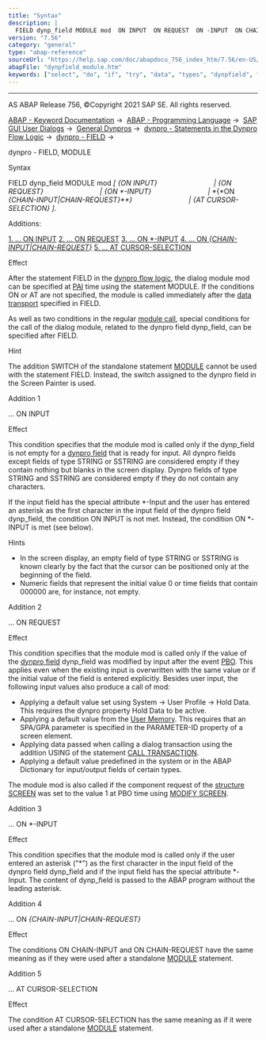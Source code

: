 ```yaml
---
title: "Syntax"
description: |
  FIELD dynp_field MODULE mod  ON INPUT  ON REQUEST  ON -INPUT  ON CHAIN-INPUTCHAIN-REQUEST  AT CURSOR-SELECTION . Additions: 1. ... ON INPUT(#!ABAP_ADDITION_1@1@) 2. ... ON REQUEST(#!ABAP_ADDITION_2@2@) 3. ... ON -INPUT(#!ABAP_A
version: "7.56"
category: "general"
type: "abap-reference"
sourceUrl: "https://help.sap.com/doc/abapdocu_756_index_htm/7.56/en-US/dynpfield_module.htm"
abapFile: "dynpfield_module.htm"
keywords: ["select", "do", "if", "try", "data", "types", "dynpfield", "module"]
---
```


* * *

AS ABAP Release 756, ©Copyright 2021 SAP SE. All rights reserved.

[ABAP - Keyword Documentation](https://help.sap.com/doc/abapdocu_756_index_htm/7.56/en-US/abenabap.htm) →  [ABAP - Programming Language](https://help.sap.com/doc/abapdocu_756_index_htm/7.56/en-US/abenabap_reference.htm) →  [SAP GUI User Dialogs](https://help.sap.com/doc/abapdocu_756_index_htm/7.56/en-US/abenabap_screens.htm) →  [General Dynpros](https://help.sap.com/doc/abapdocu_756_index_htm/7.56/en-US/abenabap_dynpros.htm) →  [dynpro - Statements in the Dynpro Flow Logic](https://help.sap.com/doc/abapdocu_756_index_htm/7.56/en-US/abenabap_dynpros_dynpro_statements.htm) →  [dynpro - FIELD](https://help.sap.com/doc/abapdocu_756_index_htm/7.56/en-US/dynpfield.htm) → 

dynpro - FIELD, MODULE

Syntax

FIELD dynp\_field MODULE mod *\[* *{*ON INPUT*}*
                            *|* *{*ON REQUEST*}*
                            *|* *{*ON \*-INPUT*}*
                            *|* *{*ON *{*CHAIN-INPUT*|*CHAIN-REQUEST*}**}*
                            *|* *{*AT CURSOR-SELECTION*}* *\]*.

Additions:

[1\. ... ON INPUT](#!ABAP_ADDITION_1@1@)
[2\. ... ON REQUEST](#!ABAP_ADDITION_2@2@)
[3\. ... ON \*-INPUT](#!ABAP_ADDITION_3@3@)
[4\. ... ON *{*CHAIN-INPUT*|*CHAIN-REQUEST*}*](#!ABAP_ADDITION_4@4@)
[5\. ... AT CURSOR-SELECTION](#!ABAP_ADDITION_5@5@)

Effect

After the statement FIELD in the [dynpro flow logic](https://help.sap.com/doc/abapdocu_756_index_htm/7.56/en-US/abendynpro_flow_logic_glosry.htm "Glossary Entry"), the dialog module mod can be specified at [PAI](https://help.sap.com/doc/abapdocu_756_index_htm/7.56/en-US/abenpai_glosry.htm "Glossary Entry") time using the statement MODULE. If the conditions ON or AT are not specified, the module is called immediately after the [data transport](https://help.sap.com/doc/abapdocu_756_index_htm/7.56/en-US/abendynp_field_data_transport.htm) specified in FIELD.

As well as two conditions in the regular [module call](https://help.sap.com/doc/abapdocu_756_index_htm/7.56/en-US/dynpmodule.htm), special conditions for the call of the dialog module, related to the dynpro field dynp\_field, can be specified after FIELD.

Hint

The addition SWITCH of the standalone statement [MODULE](https://help.sap.com/doc/abapdocu_756_index_htm/7.56/en-US/dynpmodule.htm) cannot be used with the statement FIELD. Instead, the switch assigned to the dynpro field in the Screen Painter is used.

Addition 1   

... ON INPUT

Effect

This condition specifies that the module mod is called only if the dynp\_field is not empty for a [dynpro field](https://help.sap.com/doc/abapdocu_756_index_htm/7.56/en-US/abendynpro_field_glosry.htm "Glossary Entry") that is ready for input. All dynpro fields except fields of type STRING or SSTRING are considered empty if they contain nothing but blanks in the screen display. Dynpro fields of type STRING and SSTRING are considered empty if they do not contain any characters.

If the input field has the special attribute \*-Input and the user has entered an asterisk as the first character in the input field of the dynpro field dynp\_field, the condition ON INPUT is not met. Instead, the condition ON \*-INPUT is met (see below).

Hints

-   In the screen display, an empty field of type STRING or SSTRING is known clearly by the fact that the cursor can be positioned only at the beginning of the field.
-   Numeric fields that represent the initial value 0 or time fields that contain 000000 are, for instance, not empty.

Addition 2   

... ON REQUEST

Effect

This condition specifies that the module mod is called only if the value of the [dynpro field](https://help.sap.com/doc/abapdocu_756_index_htm/7.56/en-US/abendynpro_field_glosry.htm "Glossary Entry") dynp\_field was modified by input after the event [PBO](https://help.sap.com/doc/abapdocu_756_index_htm/7.56/en-US/abenpbo_glosry.htm "Glossary Entry"). This applies even when the existing input is overwritten with the same value or if the initial value of the field is entered explicitly. Besides user input, the following input values also produce a call of mod:

-   Applying a default value set using System → User Profile → Hold Data. This requires the dynpro property Hold Data to be active.
-   Applying a default value from the [User Memory](https://help.sap.com/doc/abapdocu_756_index_htm/7.56/en-US/abenspa_gpa.htm). This requires that an SPA/GPA parameter is specified in the PARAMETER-ID property of a screen element.
-   Applying data passed when calling a dialog transaction using the addition USING of the statement [CALL TRANSACTION](https://help.sap.com/doc/abapdocu_756_index_htm/7.56/en-US/abapcall_transaction.htm).
-   Applying a default value predefined in the system or in the ABAP Dictionary for input/output fields of certain types.

The module mod is also called if the component request of the [structure SCREEN](https://help.sap.com/doc/abapdocu_756_index_htm/7.56/en-US/abenscreen.htm) was set to the value 1 at PBO time using [MODIFY SCREEN](https://help.sap.com/doc/abapdocu_756_index_htm/7.56/en-US/abapmodify_screen.htm).

Addition 3   

... ON \*-INPUT

Effect

This condition specifies that the module mod is called only if the user entered an asterisk ("\*") as the first character in the input field of the dynpro field dynp\_field and if the input field has the special attribute \*-Input. The content of dynp\_field is passed to the ABAP program without the leading asterisk.

Addition 4   

... ON *{*CHAIN-INPUT*|*CHAIN-REQUEST*}*

Effect

The conditions ON CHAIN-INPUT and ON CHAIN-REQUEST have the same meaning as if they were used after a standalone [MODULE](https://help.sap.com/doc/abapdocu_756_index_htm/7.56/en-US/dynpmodule.htm) statement.

Addition 5   

... AT CURSOR-SELECTION

Effect

The condition AT CURSOR-SELECTION has the same meaning as if it were used after a standalone [MODULE](https://help.sap.com/doc/abapdocu_756_index_htm/7.56/en-US/dynpmodule.htm) statement.